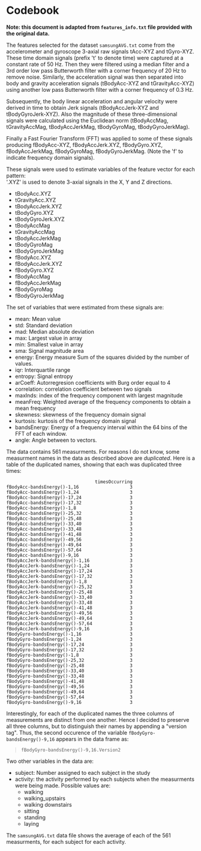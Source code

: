 # Codebook

**Note:  this document is adapted from `features_info.txt` file provided with the original data.**

The features selected for the dataset `samsungAVG.txt` come from the accelerometer and gyroscope 3-axial raw signals tAcc-XYZ and tGyro-XYZ. These time domain signals (prefix 't' to denote time) were captured at a constant rate of 50 Hz. Then they were filtered using a median filter and a 3rd order low pass Butterworth filter with a corner frequency of 20 Hz to remove noise. Similarly, the acceleration signal was then separated into body and gravity acceleration signals (tBodyAcc-XYZ and tGravityAcc-XYZ) using another low pass Butterworth filter with a corner frequency of 0.3 Hz. 

Subsequently, the body linear acceleration and angular velocity were derived in time to obtain Jerk signals (tBodyAccJerk-XYZ and tBodyGyroJerk-XYZ). Also the magnitude of these three-dimensional signals were calculated using the Euclidean norm (tBodyAccMag, tGravityAccMag, tBodyAccJerkMag, tBodyGyroMag, tBodyGyroJerkMag). 

Finally a Fast Fourier Transform (FFT) was applied to some of these signals producing fBodyAcc-XYZ, fBodyAccJerk.XYZ, fBodyGyro.XYZ, fBodyAccJerkMag, fBodyGyroMag, fBodyGyroJerkMag. (Note the 'f' to indicate frequency domain signals). 

These signals were used to estimate variables of the feature vector for each pattern:  
'.XYZ' is used to denote 3-axial signals in the X, Y and Z directions.

* tBodyAcc.XYZ
* tGravityAcc.XYZ
* tBodyAccJerk.XYZ
* tBodyGyro.XYZ
* tBodyGyroJerk.XYZ
* tBodyAccMag
* tGravityAccMag
* tBodyAccJerkMag
* tBodyGyroMag
* tBodyGyroJerkMag
* fBodyAcc.XYZ
* fBodyAccJerk.XYZ
* fBodyGyro.XYZ
* fBodyAccMag
* fBodyAccJerkMag
* fBodyGyroMag
* fBodyGyroJerkMag

The set of variables that were estimated from these signals are: 

* mean: Mean value
* std: Standard deviation
* mad: Median absolute deviation 
* max: Largest value in array
* min: Smallest value in array
* sma: Signal magnitude area
* energy: Energy measure Sum of the squares divided by the number of values. 
* iqr: Interquartile range 
* entropy: Signal entropy
* arCoeff: Autorregresion coefficients with Burg order equal to 4
* correlation: correlation coefficient between two signals
* maxInds: index of the frequency component with largest magnitude
* meanFreq: Weighted average of the frequency components to obtain a mean frequency
* skewness: skewness of the frequency domain signal 
* kurtosis: kurtosis of the frequency domain signal 
* bandsEnergy: Energy of a frequency interval within the 64 bins of the FFT of each window.
* angle: Angle between to vectors.

The data contains 561 measurments.  For reasons I do not know, some measurment names in the data as described above are *duplicated*.  Here is a table of the duplicated names, showing that each was duplicated three times:

```
                                 timesOccurring
fBodyAcc-bandsEnergy()-1,16                   3
fBodyAcc-bandsEnergy()-1,24                   3
fBodyAcc-bandsEnergy()-17,24                  3
fBodyAcc-bandsEnergy()-17,32                  3
fBodyAcc-bandsEnergy()-1,8                    3
fBodyAcc-bandsEnergy()-25,32                  3
fBodyAcc-bandsEnergy()-25,48                  3
fBodyAcc-bandsEnergy()-33,40                  3
fBodyAcc-bandsEnergy()-33,48                  3
fBodyAcc-bandsEnergy()-41,48                  3
fBodyAcc-bandsEnergy()-49,56                  3
fBodyAcc-bandsEnergy()-49,64                  3
fBodyAcc-bandsEnergy()-57,64                  3
fBodyAcc-bandsEnergy()-9,16                   3
fBodyAccJerk-bandsEnergy()-1,16               3
fBodyAccJerk-bandsEnergy()-1,24               3
fBodyAccJerk-bandsEnergy()-17,24              3
fBodyAccJerk-bandsEnergy()-17,32              3
fBodyAccJerk-bandsEnergy()-1,8                3
fBodyAccJerk-bandsEnergy()-25,32              3
fBodyAccJerk-bandsEnergy()-25,48              3
fBodyAccJerk-bandsEnergy()-33,40              3
fBodyAccJerk-bandsEnergy()-33,48              3
fBodyAccJerk-bandsEnergy()-41,48              3
fBodyAccJerk-bandsEnergy()-49,56              3
fBodyAccJerk-bandsEnergy()-49,64              3
fBodyAccJerk-bandsEnergy()-57,64              3
fBodyAccJerk-bandsEnergy()-9,16               3
fBodyGyro-bandsEnergy()-1,16                  3
fBodyGyro-bandsEnergy()-1,24                  3
fBodyGyro-bandsEnergy()-17,24                 3
fBodyGyro-bandsEnergy()-17,32                 3
fBodyGyro-bandsEnergy()-1,8                   3
fBodyGyro-bandsEnergy()-25,32                 3
fBodyGyro-bandsEnergy()-25,48                 3
fBodyGyro-bandsEnergy()-33,40                 3
fBodyGyro-bandsEnergy()-33,48                 3
fBodyGyro-bandsEnergy()-41,48                 3
fBodyGyro-bandsEnergy()-49,56                 3
fBodyGyro-bandsEnergy()-49,64                 3
fBodyGyro-bandsEnergy()-57,64                 3
fBodyGyro-bandsEnergy()-9,16                  3
```

Interestingly, for each of the duplicated names the three columns of measurements are distinct from one another.  Hence I decided to preserve all three columns, but to distinguish their names by appending a "version tag".  Thus, the second occurence of the variable `fBodyGyro-bandsEnergy()-9,16` appears in the data frame as:

> `fBodyGyro-bandsEnergy()-9,16.Version2`


Two other variables in the data are:

* subject:  Number assigned to each subject in the study
* activity:  the activity performed by each subjects when the measurments were being made.  Possible values are:
  * walking
  * walking_upstairs
  * walking downstairs
  * sitting
  * standing
  * laying

The `samsungAVG.txt` data file shows the average of each of the 561 measurments, for each subject for each activity.
